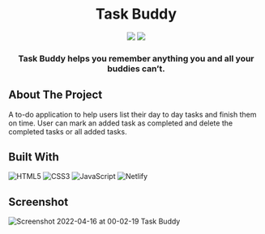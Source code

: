 <h1 align="center">Task Buddy</h1>
<p align="center">
   <img src="https://forthebadge.com/images/badges/built-with-love.svg" />
   <img src="https://forthebadge.com/images/badges/made-with-javascript.svg" />
</p>
<h3 align="center">Task Buddy helps you remember anything you and all your buddies can’t.</h3>

## About The Project

A to-do application to help users list their day to day tasks and finish them on time. User can mark an added task as completed and delete the completed tasks or all added tasks. 

## Built With

![HTML5](https://img.shields.io/badge/HTML5-E34F26?style=for-the-badge&logo=html5&logoColor=white) 
![CSS3](https://img.shields.io/badge/CSS3-1572B6?style=for-the-badge&logo=css3&logoColor=white)
![JavaScript](https://img.shields.io/badge/JavaScript-323330?style=for-the-badge&logo=javascript&logoColor=F7DF1E)
![Netlify](https://img.shields.io/badge/Netlify-00C7B7?style=for-the-badge&logo=netlify&logoColor=white)

## Screenshot

![Screenshot 2022-04-16 at 00-02-19 Task Buddy](https://user-images.githubusercontent.com/77227201/163608530-5684e9c6-e2f1-4002-a17e-a9813824a02b.png)
